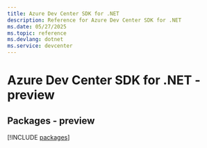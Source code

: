 ```yaml
---
title: Azure Dev Center SDK for .NET
description: Reference for Azure Dev Center SDK for .NET
ms.date: 05/27/2025
ms.topic: reference
ms.devlang: dotnet
ms.service: devcenter
---
```

# Azure Dev Center SDK for .NET - preview
## Packages - preview
[!INCLUDE [packages](dev-center-index.md)]